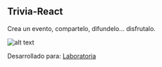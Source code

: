## Trivia-React
Crea un evento, compartelo, difundelo... disfrutalo.

![alt text](http://i66.tinypic.com/2qszdc5.jpg "Responsive View")

Desarrollado para: [Laboratoria](http://laboratoria.la)
